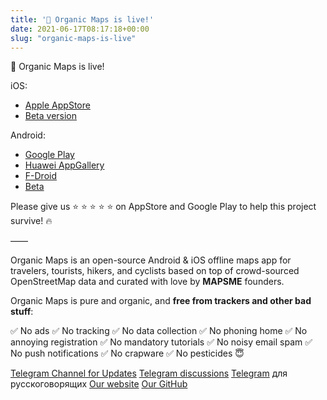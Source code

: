 ```yaml
---
title: '🍃 Organic Maps is live!'
date: 2021-06-17T08:17:18+00:00
slug: "organic-maps-is-live"
---
```


🍃 Organic Maps is live!

iOS:

* [Apple AppStore](https://apps.apple.com/app/organic-maps/id1567437057)
* [Beta version](https://testflight.apple.com/join/lrKCl08I)

Android:

* [Google Play](https://play.google.com/store/apps/details?id=app.organicmaps)
* [Huawei AppGallery](https://appgallery.huawei.com/#/app/C104325611)
* [F-Droid](https://f-droid.org/en/packages/app.organicmaps/)
* [Beta](https://appdistribution.firebase.dev/i/3c5fcf9cd72f775f)

Please give us ⭐ ⭐ ⭐ ⭐ ⭐ on AppStore and Google Play to help this project survive! 🔥

——

Organic Maps is an open-source Android & iOS offline maps app
for travelers, tourists, hikers, and cyclists based on top of crowd-sourced
OpenStreetMap data and curated with love by **MAPSME** founders.

Organic Maps is pure and organic, and **free from trackers and other bad stuff**:

✅ No ads
✅ No tracking
✅ No data collection
✅ No phoning home
✅ No annoying registration
✅ No mandatory tutorials
✅ No noisy email spam
✅ No push notifications
✅ No crapware
✅ No pesticides 😇

[Telegram Channel for Updates](https://t.me/OrganicMaps)
[Telegram discussions](https://t.me/OrganicMaps)
[Telegram](https://t.me/OrganicMapsRu) для русскоговорящих
[Our website](https://organicmaps.app/)
[Our GitHub](https://github.com/organicmaps/organicmaps)
